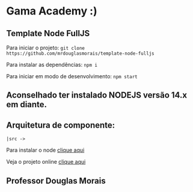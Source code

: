 # Gama Academy :)
## Template Node FullJS

Para iniciar o projeto:
`git clone https://github.com/mrdouglasmorais/template-node-fulljs`

Para instalar as dependências:
`npm i`

Para iniciar em modo de desenvolvimento:
`npm start`

## Aconselhado ter instalado NODEJS versão 14.x em diante.

## Arquitetura de componente:

`
|src ->
`

Para instalar o node [clique aqui](https://nodejs.org/en/)

Veja o projeto online [clique aqui](https://nosso.site)

## Professor Douglas Morais